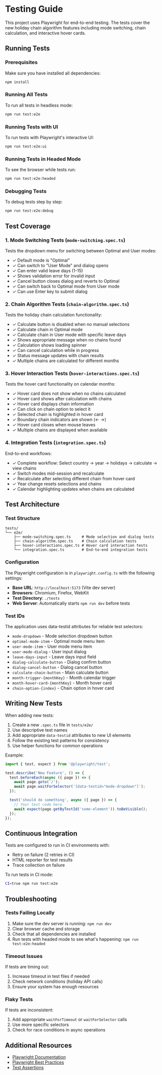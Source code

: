# Testing Guide

This project uses Playwright for end-to-end testing. The tests cover the new holiday chain algorithm features including mode switching, chain calculation, and interactive hover cards.

## Running Tests

### Prerequisites

Make sure you have installed all dependencies:

```bash
npm install
```

### Running All Tests

To run all tests in headless mode:

```bash
npm run test:e2e
```

### Running Tests with UI

To run tests with Playwright's interactive UI:

```bash
npm run test:e2e:ui
```

### Running Tests in Headed Mode

To see the browser while tests run:

```bash
npm run test:e2e:headed
```

### Debugging Tests

To debug tests step by step:

```bash
npm run test:e2e:debug
```

## Test Coverage

### 1. Mode Switching Tests (`mode-switching.spec.ts`)

Tests the dropdown menu for switching between Optimal and User modes:

- ✓ Default mode is "Optimal"
- ✓ Can switch to "User Mode" and dialog opens
- ✓ Can enter valid leave days (1-15)
- ✓ Shows validation error for invalid input
- ✓ Cancel button closes dialog and reverts to Optimal
- ✓ Can switch back to Optimal mode from User mode
- ✓ Can use Enter key to submit dialog

### 2. Chain Algorithm Tests (`chain-algorithm.spec.ts`)

Tests the holiday chain calculation functionality:

- ✓ Calculate button is disabled when no manual selections
- ✓ Calculate chain in Optimal mode
- ✓ Calculate chain in User mode with specific leave days
- ✓ Shows appropriate message when no chains found
- ✓ Calculation shows loading spinner
- ✓ Can cancel calculation while in progress
- ✓ Status message updates with chain results
- ✓ Multiple chains are calculated for different months

### 3. Hover Interaction Tests (`hover-interactions.spec.ts`)

Tests the hover card functionality on calendar months:

- ✓ Hover card does not show when no chains calculated
- ✓ Hover card shows after calculation with chains
- ✓ Hover card displays chain information
- ✓ Can click on chain option to select it
- ✓ Selected chain is highlighted in hover card
- ✓ Boundary chain indicators are shown (← →)
- ✓ Hover card closes when mouse leaves
- ✓ Multiple chains are displayed when available

### 4. Integration Tests (`integration.spec.ts`)

End-to-end workflows:

- ✓ Complete workflow: Select country → year → holidays → calculate → view chains
- ✓ Switch modes mid-session and recalculate
- ✓ Recalculate after selecting different chain from hover card
- ✓ Year change resets selections and chains
- ✓ Calendar highlighting updates when chains are calculated

## Test Architecture

### Test Structure

```
tests/
└── e2e/
    ├── mode-switching.spec.ts     # Mode selection and dialog tests
    ├── chain-algorithm.spec.ts    # Chain calculation tests
    ├── hover-interactions.spec.ts # Hover card interaction tests
    └── integration.spec.ts        # End-to-end integration tests
```

### Configuration

The Playwright configuration is in `playwright.config.ts` with the following settings:

- **Base URL**: `http://localhost:5173` (Vite dev server)
- **Browsers**: Chromium, Firefox, WebKit
- **Test Directory**: `./tests`
- **Web Server**: Automatically starts `npm run dev` before tests

### Test IDs

The application uses data-testid attributes for reliable test selectors:

- `mode-dropdown` - Mode selection dropdown button
- `optimal-mode-item` - Optimal mode menu item
- `user-mode-item` - User mode menu item
- `user-mode-dialog` - User input dialog
- `leave-days-input` - Leave days input field
- `dialog-calculate-button` - Dialog confirm button
- `dialog-cancel-button` - Dialog cancel button
- `calculate-chain-button` - Main calculate button
- `month-trigger-{monthKey}` - Month calendar trigger
- `month-hover-card-{monthKey}` - Month hover card
- `chain-option-{index}` - Chain option in hover card

## Writing New Tests

When adding new tests:

1. Create a new `.spec.ts` file in `tests/e2e/`
2. Use descriptive test names
3. Add appropriate `data-testid` attributes to new UI elements
4. Follow the existing test patterns for consistency
5. Use helper functions for common operations

Example:

```typescript
import { test, expect } from '@playwright/test';

test.describe('New Feature', () => {
  test.beforeEach(async ({ page }) => {
    await page.goto('/');
    await page.waitForSelector('[data-testid="mode-dropdown"]');
  });

  test('should do something', async ({ page }) => {
    // Your test code here
    await expect(page.getByTestId('some-element')).toBeVisible();
  });
});
```

## Continuous Integration

Tests are configured to run in CI environments with:

- Retry on failure (2 retries in CI)
- HTML reporter for test results
- Trace collection on failure

To run tests in CI mode:

```bash
CI=true npm run test:e2e
```

## Troubleshooting

### Tests Failing Locally

1. Make sure the dev server is running: `npm run dev`
2. Clear browser cache and storage
3. Check that all dependencies are installed
4. Run tests with headed mode to see what's happening: `npm run test:e2e:headed`

### Timeout Issues

If tests are timing out:

1. Increase timeout in test files if needed
2. Check network conditions (holiday API calls)
3. Ensure your system has enough resources

### Flaky Tests

If tests are inconsistent:

1. Add appropriate `waitForTimeout` or `waitForSelector` calls
2. Use more specific selectors
3. Check for race conditions in async operations

## Additional Resources

- [Playwright Documentation](https://playwright.dev)
- [Playwright Best Practices](https://playwright.dev/docs/best-practices)
- [Test Assertions](https://playwright.dev/docs/test-assertions)
